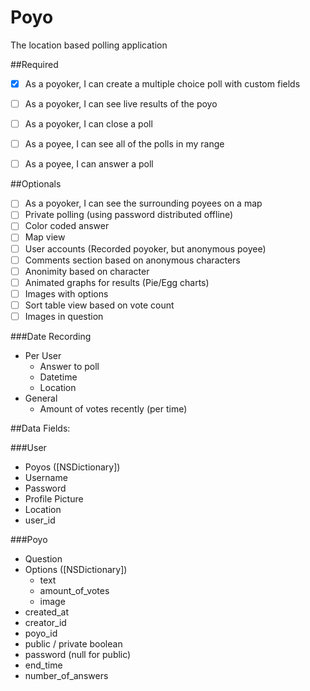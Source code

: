 # Poyo
The location based polling application

##Required
- [x] As a poyoker, I can create a multiple choice poll with custom fields
- [ ] As a poyoker, I can see live results of the poyo
- [ ] As a poyoker, I can close a poll
- [ ] As a poyee, I can see all of the polls in my range
- [ ] As a poyee, I can answer a poll


##Optionals
- [ ] As a poyoker, I can see the surrounding poyees on a map
- [ ] Private polling (using password distributed offline)
- [ ] Color coded answer
- [ ] Map view
- [ ] User accounts (Recorded poyoker, but anonymous poyee)
- [ ] Comments section based on anonymous characters
- [ ] Anonimity based on character
- [ ] Animated graphs for results (Pie/Egg charts)
- [ ] Images with options
- [ ] Sort table view based on vote count
- [ ] Images in question

###Date Recording
* Per User
  * Answer to poll
  * Datetime
  * Location
* General
  * Amount of votes recently (per time)   

##Data Fields:

###User
* Poyos ([NSDictionary])
* Username
* Password
* Profile Picture
* Location
* user_id

###Poyo
* Question
* Options ([NSDictionary])
  * text
  * amount_of_votes
  * image
* created_at
* creator_id
* poyo_id
* public / private boolean
* password (null for public)
* end_time
* number_of_answers

